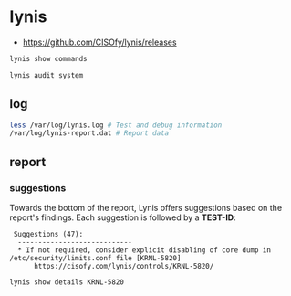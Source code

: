 # lynis

* https://github.com/CISOfy/lynis/releases

```bash
lynis show commands
```

```bash
lynis audit system
```

## log

```sh
less /var/log/lynis.log # Test and debug information
/var/log/lynis-report.dat # Report data
```

## report

### suggestions

Towards the bottom of the report, Lynis offers suggestions based on the report's findings. Each suggestion is followed by a **TEST-ID**:

```text
 Suggestions (47):
  ----------------------------
  * If not required, consider explicit disabling of core dump in /etc/security/limits.conf file [KRNL-5820] 
      https://cisofy.com/lynis/controls/KRNL-5820/
```

```bash
lynis show details KRNL-5820
```